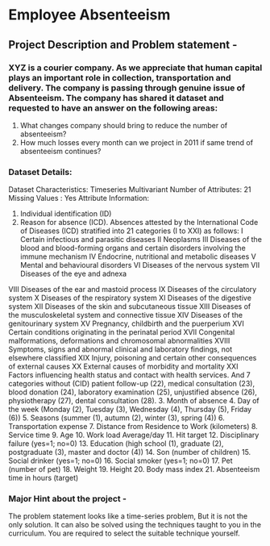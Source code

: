 # Employee Absenteeism

## Project Description and Problem statement -
### XYZ is a courier company. As we appreciate that human capital plays an important role in collection, transportation and delivery. The company is passing through genuine issue of Absenteeism. The company has shared it dataset and requested to have an answer on the following areas:
1. What changes company should bring to reduce the number of absenteeism?
2. How much losses every month can we project in 2011 if same trend of
absenteeism continues?



### Dataset Details:
Dataset Characteristics: Timeseries Multivariant Number of Attributes: 21
Missing Values : Yes
Attribute Information:
1. Individual identification (ID)
2. Reason for absence (ICD).
Absences attested by the International Code of Diseases (ICD) stratified into 21 categories (I to XXI) as follows:
I Certain infectious and parasitic diseases
II Neoplasms
III Diseases of the blood and blood-forming organs and certain disorders involving the immune mechanism
IV Endocrine, nutritional and metabolic diseases
V Mental and behavioural disorders
VI Diseases of the nervous system
VII Diseases of the eye and adnexa
  
  VIII Diseases of the ear and mastoid process IX Diseases of the circulatory system
X Diseases of the respiratory system
XI Diseases of the digestive system
XII Diseases of the skin and subcutaneous tissue
XIII Diseases of the musculoskeletal system and connective tissue
XIV Diseases of the genitourinary system
XV Pregnancy, childbirth and the puerperium
XVI Certain conditions originating in the perinatal period
XVII Congenital malformations, deformations and chromosomal abnormalities
XVIII Symptoms, signs and abnormal clinical and laboratory findings, not elsewhere classified
XIX Injury, poisoning and certain other consequences of external causes
XX External causes of morbidity and mortality
XXI Factors influencing health status and contact with health services.
And 7 categories without (CID) patient follow-up (22), medical consultation (23), blood donation (24), laboratory examination (25), unjustified absence (26), physiotherapy (27), dental consultation (28).
3. Month of absence
4. Day of the week (Monday (2), Tuesday (3), Wednesday (4), Thursday (5), Friday (6)) 5. Seasons (summer (1), autumn (2), winter (3), spring (4))
6. Transportation expense
7. Distance from Residence to Work (kilometers)
8. Service time
9. Age
10. Work load Average/day
11. Hit target
12. Disciplinary failure (yes=1; no=0)
13. Education (high school (1), graduate (2), postgraduate (3), master and doctor (4)) 14. Son (number of children)
15. Social drinker (yes=1; no=0)
16. Social smoker (yes=1; no=0)
17. Pet (number of pet)
18. Weight
19. Height
20. Body mass index
21. Absenteeism time in hours (target)

### Major Hint about the project - 
​The problem statement looks like a time-series problem, But it is not the only solution. It can also be solved using the techniques taught to you in the curriculum. You are required to select the suitable technique yourself.

